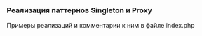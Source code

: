 ### Реализация паттернов **Singleton** и **Proxy**

Примеры реализаций и комментарии к ним в файле index.php